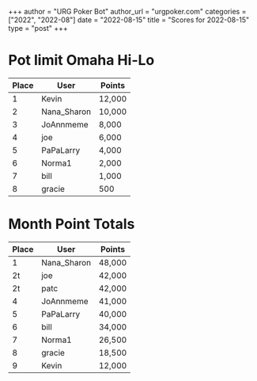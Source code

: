 +++
author = "URG Poker Bot"
author_url = "urgpoker.com"
categories = ["2022", "2022-08"]
date = "2022-08-15"
title = "Scores for 2022-08-15"
type = "post"
+++
# Pot limit Omaha Hi-Lo

| Place | User | Points |
|-------|------|--------|
| 1 | Kevin | 12,000 |
| 2 | Nana_Sharon | 10,000 |
| 3 | JoAnnmeme | 8,000 |
| 4 | joe | 6,000 |
| 5 | PaPaLarry | 4,000 |
| 6 | Norma1 | 2,000 |
| 7 | bill | 1,000 |
| 8 | gracie | 500 |

# Month Point Totals

| Place | User | Points |
|-------|------|--------|
| 1 | Nana_Sharon | 48,000 |
| 2t | joe | 42,000 |
| 2t | patc | 42,000 |
| 4 | JoAnnmeme | 41,000 |
| 5 | PaPaLarry | 40,000 |
| 6 | bill | 34,000 |
| 7 | Norma1 | 26,500 |
| 8 | gracie | 18,500 |
| 9 | Kevin | 12,000 |
